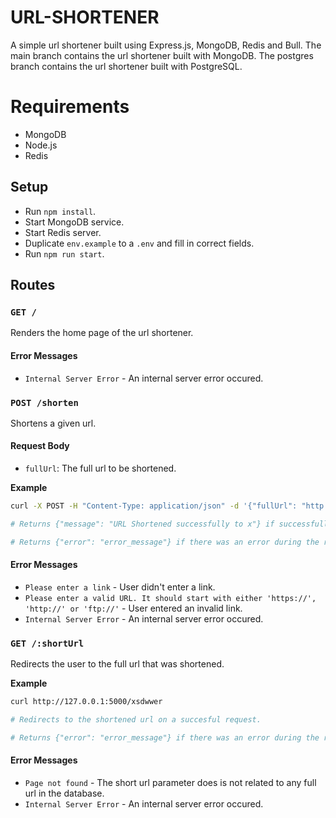 # URL-SHORTENER

A simple url shortener built using Express.js, MongoDB, Redis and Bull. The main branch contains the url shortener built with MongoDB. The postgres branch contains the url shortener built with PostgreSQL.

# Requirements

* MongoDB
* Node.js
* Redis

## Setup

* Run `npm install`.
* Start MongoDB service.
* Start Redis server.
* Duplicate `env.example` to a `.env` and fill in correct fields.
* Run `npm run start`.

## Routes

### `GET /`

Renders the home page of the url shortener.

#### Error Messages

* `Internal Server Error` - An internal server error occured.

### `POST /shorten`

Shortens a given url.

#### Request Body

* `fullUrl`: The full url to be shortened.

**Example**
```bash
curl -X POST -H "Content-Type: application/json" -d '{"fullUrl": "http://www.victornnamdii.com"}' http://127.0.0.1:5000/shorten

# Returns {"message": "URL Shortened successfully to x"} if successfully created, where x is the path for the new url. Status code: 201

# Returns {"error": "error_message"} if there was an error during the request. Status code: 400 || 500
```

#### Error Messages

* `Please enter a link` - User didn't enter a link.
* `Please enter a valid URL. It should start with either 'https://', 'http://' or 'ftp://'` - User entered an invalid link.
* `Internal Server Error` - An internal server error occured.

### `GET /:shortUrl`

Redirects the user to the full url that was shortened.

**Example**
```bash
curl http://127.0.0.1:5000/xsdwwer

# Redirects to the shortened url on a succesful request.

# Returns {"error": "error_message"} if there was an error during the request. Status code: 404 || 500
```

#### Error Messages

* `Page not found` - The short url parameter does is not related to any full url in the database.
* `Internal Server Error` - An internal server error occured.

